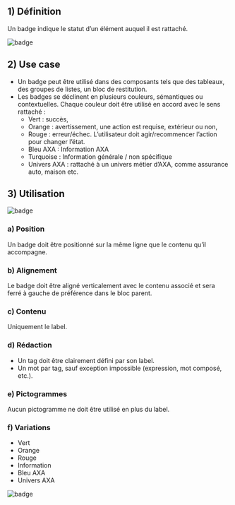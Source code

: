 ## 1) Définition

Un badge indique le statut d’un élément auquel il est rattaché.

<p>
    <img src="../../assets/images/badge/badge-01.jpg" alt="badge" class="tk-markdown__img-fullscreen" />
</p>

## 2) Use case

- Un badge peut être utilisé dans des composants tels que des tableaux, des groupes de listes, un bloc de restitution.
- Les badges se déclinent en plusieurs couleurs, sémantiques ou contextuelles. Chaque couleur doit être utilisé en accord avec le sens rattaché&nbsp;:
  - Vert&nbsp;: succès,
  - Orange&nbsp;: avertissement, une action est requise, extérieur ou non,
  - Rouge&nbsp;: erreur/échec. L’utilisateur doit agir/recommencer l’action pour changer l’état.
  - Bleu AXA&nbsp;: Information AXA
  - Turquoise&nbsp;: Information générale / non spécifique
  - Univers AXA&nbsp;: rattaché à un univers métier d’AXA, comme assurance auto, maison etc.

## 3) Utilisation

<p>
    <img src="../../assets/images/badge/badge-02.jpg" alt="badge" class="tk-markdown__img-fullscreen" />
</p>

### a) Position

Un badge doit être positionné sur la même ligne que le contenu qu’il accompagne.

### b) Alignement

Le badge doit être aligné verticalement avec le contenu associé et sera ferré à gauche de préférence dans le bloc parent.

### c) Contenu

Uniquement le label.

### d) Rédaction

- Un tag doit être clairement défini par son label.
- Un mot par tag, sauf exception impossible (expression, mot composé, etc.).

### e) Pictogrammes

Aucun pictogramme ne doit être utilisé en plus du label.

### f) Variations

- Vert
- Orange
- Rouge
- Information
- Bleu AXA
- Univers AXA

<p>
    <img src="../../assets/images/badge/badge-01.jpg" alt="badge" class="tk-markdown__img-fullscreen" />
</p>
